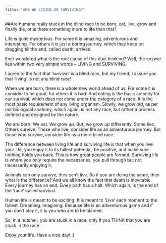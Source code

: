 ```yaml
---
title: "ARE WE LIVING OR SURVIVING?"
---
```


##Are humans really stuck in the blind race to be born, eat, live, grow and finally die, or is there something more to life than that?

 Life is quite mysterious. For some it is amazing, adventurous and interesting. For others it is just a boring journey, which they keep on dragging till the end, called death, arrives.
 
Ever wondered what is the root cause of this dual thinking? Well, the answer lies within two very simple words – LIVING and SURVIVING.

I agree to the fact that ‘survival’ is a blind race, but my friend, I assure you that ‘living’ is not any blind race!

When we are born, there is a whole new world ahead of us. For some it is consider to be good, for others it is bad. And eating is the basic amenity for our survival, which does not come under the category of a race. It is the most basic requirement of any living organism. Slowly, we grow old, as per our biological anatomy, which again, is not any race, but rather a process defined and designed by the nature.

We are born. We eat. We grow up. But, we grow up differently. Some live. Others survive. Those who live, consider life as an adventurous journey. But those who survive, consider life as a mere blind race.

The difference between living life and surviving life is that when you live your life, you enjoy it to its fullest potential, be positive, and make sure nothing holds you back. This is how great people are formed. Surviving life is where you only require the necessaries, you pull through but not necessarily enjoying it.

Animals can only survive, they can’t live. So if you are doing the same, then what is the difference? And we all know the fact that death is inevitable. Every journey has an end. Every path has a halt. Which again, is the end of the ‘race’ called survival.

Human life is meant to be exciting. It is meant to ‘Live’ each moment to the fullest. Dreaming. Imagining. Because life is an adventurous game and if you don’t play it, it is you who are to be blamed.

So, in a nutshell, you are stuck in a race, only if you THINK that you are stuck in the race.

Enjoy your life. Have a nice day! :) 
